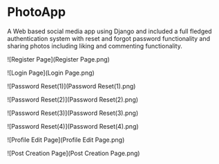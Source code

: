 # PhotoApp

A Web based social media app using Django and included a full fledged authentication system with reset and forgot password functionality and sharing photos including liking and commenting functionality.

![Register Page](Register Page.png)

![Login Page](Login Page.png)

![Password Reset(1)](Password Reset(1).png)

![Password Reset(2)](Password Reset(2).png)

![Password Reset(3)](Password Reset(3).png)

![Password Reset(4)](Password Reset(4).png)

![Profile Edit Page](Profile Edit Page.png)

![Post Creation Page](Post Creation Page.png)
